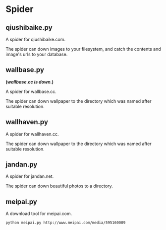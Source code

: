Spider
======
## **qiushibaike.py**
A spider for qiushibaike.com.

The spider can down images to your filesystem, and catch the contents and image's urls to your database.

## **wallbase.py**
**(*wallbase.cc is down.*)**

A spider for wallbase.cc.

The spider can down wallpaper to the directory which was named after suitable resolution.

## **wallhaven.py**
A spider for wallhaven.cc.

The spider can down wallpaper to the directory which was named after suitable resolution.

## **jandan.py**
A spider for jandan.net.

The spider can down beautiful photos to a directory.


## **meipai.py**
A download tool for meipai.com.

`python meipai.py http://www.meipai.com/media/595160009`